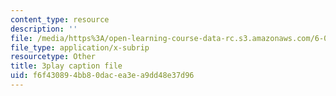 ```yaml
---
content_type: resource
description: ''
file: /media/https%3A/open-learning-course-data-rc.s3.amazonaws.com/6-006-introduction-to-algorithms-fall-2011/f6f430894bb80dacea3ea9dd48e37d96_Zc54gFhdpLA.srt
file_type: application/x-subrip
resourcetype: Other
title: 3play caption file
uid: f6f43089-4bb8-0dac-ea3e-a9dd48e37d96
---
```

